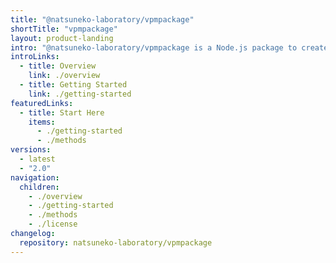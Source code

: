 ```yaml
---
title: "@natsuneko-laboratory/vpmpackage"
shortTitle: "vpmpackage"
layout: product-landing
intro: "@natsuneko-laboratory/vpmpackage is a Node.js package to create VPM package from your Unity project without installing Unity Editor and VRChat SDK."
introLinks:
  - title: Overview
    link: ./overview
  - title: Getting Started
    link: ./getting-started
featuredLinks:
  - title: Start Here
    items:
      - ./getting-started
      - ./methods
versions:
  - latest
  - "2.0"
navigation:
  children:
    - ./overview
    - ./getting-started
    - ./methods
    - ./license
changelog:
  repository: natsuneko-laboratory/vpmpackage
---
```

